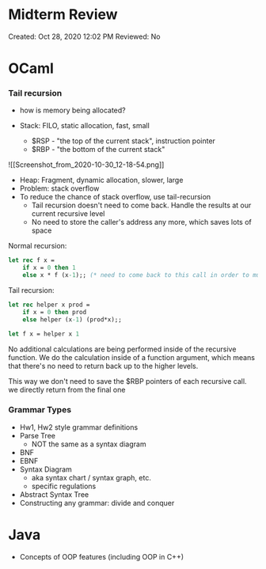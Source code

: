 # Midterm Review

Created: Oct 28, 2020 12:02 PM
Reviewed: No

# OCaml

### Tail recursion

- how is memory being allocated?

- Stack: FILO, static allocation, fast, small
    - $RSP - "the top of the current stack", instruction pointer
    - $RBP - "the bottom of the current stack"

![[Screenshot_from_2020-10-30_12-18-54.png]]

- Heap: Fragment, dynamic allocation, slower, large
- Problem: stack overflow
- To reduce the chance of stack overflow, use tail-recursion
    - Tail recursion doesn't need to come back. Handle the results at our current recursive level
    - No need to store the caller's address any more, which saves lots of space

Normal recursion:

```ocaml
let rec f x =
	if x = 0 then 1
	else x * f (x-1);; (* need to come back to this call in order to multiply by x *)
```

Tail recursion:

```ocaml
let rec helper x prod =
	if x = 0 then prod
	else helper (x-1) (prod*x);;

let f x = helper x 1
```

No additional calculations are being performed inside of the recursive function. We do the calculation inside of a function argument, which means that there's no need to return back up to the higher levels.

This way we don't need to save the $RBP pointers of each recursive call. we directly return from the final one

### Grammar Types

- Hw1, Hw2 style grammar definitions
- Parse Tree
    - NOT the same as a syntax diagram
- BNF
- EBNF
- Syntax Diagram
    - aka syntax chart / syntax graph, etc.
    - specific regulations
- Abstract Syntax Tree
- Constructing any grammar: divide and conquer

# Java

- Concepts of OOP features (including OOP in C++)